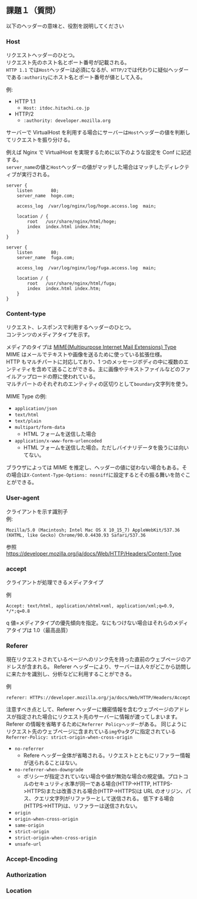 ## 課題１（質問）

以下のヘッダーの意味と、役割を説明してください

### Host

リクエストヘッダーのひとつ。  
リクエスト先のホスト名とポート番号が記載される。  
`HTTP 1.1` では`Host`ヘッダーは必須になるが、`HTTP/2`では代わりに疑似ヘッダーである`:authority`にホスト名とポート番号が値として入る。

例:

- HTTP 1.1
  - `Host: itdoc.hitachi.co.jp`
- HTTP/2
  - `:authority: developer.mozilla.org`

サーバーで VirtualHost を利用する場合にサーバーは`Host`ヘッダーの値を判断してリクエストを振り分ける。

例えば Nginx で VirtualHost を実現するために以下のような設定を Conf に記述する。  
`server_name`の値と`Host`ヘッダーの値がマッチした場合はマッチしたディレクティブが実行される。

```
server {
    listen       80;
    server_name  hoge.com;

    access_log  /var/log/nginx/log/hoge.access.log  main;

    location / {
        root   /usr/share/nginx/html/hoge;
        index  index.html index.htm;
    }
}

server {
    listen       80;
    server_name  fuga.com;

    access_log  /var/log/nginx/log/fuga.access.log  main;

    location / {
        root   /usr/share/nginx/html/fuga;
        index  index.html index.htm;
    }
}
```

### Content-type

リクエスト、レスポンスで利用するヘッダーのひとつ。  
コンテンツのメディアタイプを示す。

メディアのタイプは [MIME(Multipurpose Internet Mail Extensions) Type](https://developer.mozilla.org/ja/docs/Glossary/MIME_type)  
MIME はメールでテキストや画像を送るために使っている拡張仕様。  
HTTP もマルチパートに対応しており、1 つのメッセージボディの中に複数のエンティティを含めて送ることができる。主に画像やテキストファイルなどのファイルアップロードの際に使われている。  
マルチパートのそれぞれのエンティティの区切りとして`boundary`文字列を使う。

MIME Type の例:

- `application/json`
- `text/html`
- `text/plain`
- `multipart/form-data`
  - HTML フォームを送信した場合
- `application/x-www-form-urlencoded`
  - HTML フォームを送信した場合。ただしバイナリデータを扱うには向いてない。

ブラウザによっては MIME を推定し、ヘッダーの値に従わない場合もある。その場合は`X-Content-Type-Options: nosniff`に設定するとその振る舞いを防ぐことができる。

### User-agent

クライアントを示す識別子  
例:

```
Mozilla/5.0 (Macintosh; Intel Mac OS X 10_15_7) AppleWebKit/537.36 (KHTML, like Gecko) Chrome/90.0.4430.93 Safari/537.36
```

参照  
https://developer.mozilla.org/ja/docs/Web/HTTP/Headers/Content-Type

### accept

クライアントが処理できるメディアタイプ

例

```
Accept: text/html, application/xhtml+xml, application/xml;q=0.9, */*;q=0.8
```

q 値=メディアタイプの優先傾向を指定。なにもつけない場合はそれらのメディアタイプは 1.0（最高品質）

### Referer

現在リクエストされているページへのリンク先を持った直前のウェブページのアドレスが含まれる。
Referer ヘッダーにより、サーバーは人々がどこから訪問しに来たかを識別し、分析などに利用することができる。

例

```
referer: HTTPs://developer.mozilla.org/ja/docs/Web/HTTP/Headers/Accept
```

注意すべき点として、Referer ヘッダーに機密情報を含むウェブページのアドレスが指定された場合にリクエスト先のサーバーに情報が渡ってしまいます。
Referer の情報を省略するために`Referrer Policyヘッダー`がある。
同じようにリクエスト先のウェブページに含まれている`img`や`a`タグに指定されている
`Referrer-Policy: strict-origin-when-cross-origin`

- `no-referrer`
  - Refere へッダー全体が省略される。リクエストとともにリファラー情報が送られることはない。
- `no-referrer-when-downgrade`
  - ポリシーが指定されていない場合や値が無効な場合の規定値。プロトコルのセキュリティ水準が同一である場合(HTTP->HTTP, HTTPS->HTTPS)または改善される場合(HTTP->HTTPS)は URL のオリジン、パス、クエリ文字列がリファラーとして送信される。
    低下する場合(HTTPS->HTTP)は、リファラーは送信されない。
- `origin`
- `origin-when-cross-origin`
- `same-origin`
- `strict-origin`
- `strict-origin-when-cross-origin`
- `unsafe-url`

### Accept-Encoding

### Authorization

### Location
